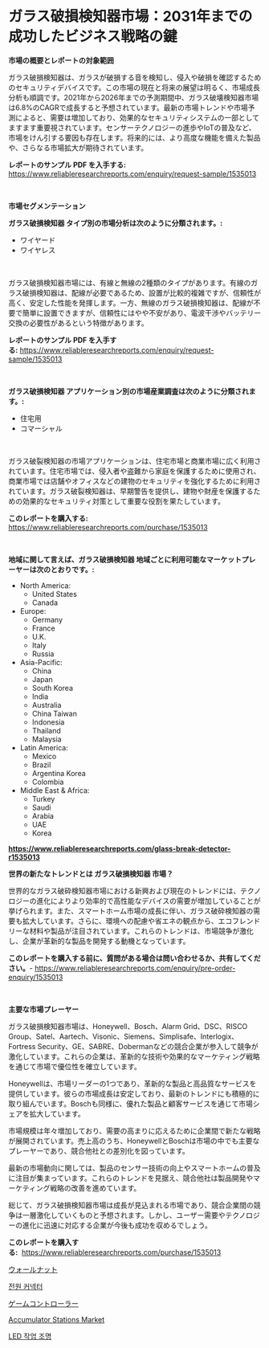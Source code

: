 <p><h1>ガラス破損検知器市場：2031年までの成功したビジネス戦略の鍵</h1></p><p><strong>市場の概要とレポートの対象範囲</strong></p>
<p><p>ガラス破損検知器は、ガラスが破損する音を検知し、侵入や破損を確認するためのセキュリティデバイスです。この市場の現在と将来の展望は明るく、市場成長分析も順調です。2021年から2026年までの予測期間中、ガラス破壊検知器市場は6.8%のCAGRで成長すると予想されています。最新の市場トレンドや市場予測によると、需要は増加しており、効果的なセキュリティシステムの一部としてますます重要視されています。センサーテクノロジーの進歩やIoTの普及など、市場をけん引する要因も存在します。将来的には、より高度な機能を備えた製品や、さらなる市場拡大が期待されています。</p></p>
<p><strong>レポートのサンプル PDF を入手する:</strong> <a href="https://www.reliableresearchreports.com/enquiry/request-sample/1535013">https://www.reliableresearchreports.com/enquiry/request-sample/1535013</a></p>
<p>&nbsp;</p>
<p><strong>市場セグメンテーション</strong></p>
<p><strong>ガラス破損検知器 タイプ別の市場分析は次のように分類されます。:</strong></p>
<p><ul><li>ワイヤード</li><li>ワイヤレス</li></ul></p>
<p>&nbsp;</p>
<p><p>ガラス破損検知器市場には、有線と無線の2種類のタイプがあります。有線のガラス破損検知器は、配線が必要であるため、設置が比較的複雑ですが、信頼性が高く、安定した性能を発揮します。一方、無線のガラス破損検知器は、配線が不要で簡単に設置できますが、信頼性にはやや不安があり、電波干渉やバッテリー交換の必要性があるという特徴があります。</p></p>
<p><strong>レポートのサンプル PDF を入手する:</strong>&nbsp;<a href="https://www.reliableresearchreports.com/enquiry/request-sample/1535013">https://www.reliableresearchreports.com/enquiry/request-sample/1535013</a></p>
<p>&nbsp;</p>
<p><strong> ガラス破損検知器 アプリケーション別の市場産業調査は次のように分類されます。:</strong></p>
<p><ul><li>住宅用</li><li>コマーシャル</li></ul></p>
<p>&nbsp;</p>
<p><p>ガラス破裂検知器の市場アプリケーションは、住宅市場と商業市場に広く利用されています。住宅市場では、侵入者や盗難から家庭を保護するために使用され、商業市場では店舗やオフィスなどの建物のセキュリティを強化するために利用されています。ガラス破裂検知器は、早期警告を提供し、建物や財産を保護するための効果的なセキュリティ対策として重要な役割を果たしています。</p></p>
<p><strong>このレポートを購入する:</strong>&nbsp; <a href="https://www.reliableresearchreports.com/purchase/1535013">https://www.reliableresearchreports.com/purchase/1535013</a></p>
<p>&nbsp;</p>
<p><strong>地域に関して言えば、ガラス破損検知器 地域ごとに利用可能なマーケットプレーヤーは次のとおりです。:</strong></p>
<p><ul>
    <li>
        North America:
        <ul>
            <li>United States</li>
            <li>Canada</li>
        </ul>
    </li>
    <li>
        Europe:
        <ul>
            <li>Germany</li>
            <li>France</li>
            <li>U.K.</li>
            <li>Italy</li>
            <li>Russia</li>
        </ul>
    </li>
    <li>
        Asia-Pacific:
        <ul>
            <li>China</li>
            <li>Japan</li>
            <li>South Korea</li>
            <li>India</li>
            <li>Australia</li>
            <li>China Taiwan</li>
            <li>Indonesia</li>
            <li>Thailand</li>
            <li>Malaysia</li>
        </ul>
    </li>
    <li>
        Latin America:
        <ul>
            <li>Mexico</li>
            <li>Brazil</li>
            <li>Argentina Korea</li>
            <li>Colombia</li>
        </ul>
    </li>
    <li>
        Middle East & Africa:
        <ul>
            <li>Turkey</li>
            <li>Saudi</li>
            <li>Arabia</li>
            <li>UAE</li>
            <li>Korea</li>
        </ul>
    </li>
    </ul></p>
<p><strong><a href="https://www.reliableresearchreports.com/glass-break-detector-r1535013">https://www.reliableresearchreports.com/glass-break-detector-r1535013</a></strong>&nbsp;</p>
<p><strong>世界の新たなトレンドとは ガラス破損検知器 市場？</strong></p>
<p><p>世界的なガラス破砕検知器市場における新興および現在のトレンドには、テクノロジーの進化によりより効率的で高性能なデバイスの需要が増加していることが挙げられます。また、スマートホーム市場の成長に伴い、ガラス破砕検知器の需要も拡大しています。さらに、環境への配慮や省エネの観点から、エコフレンドリーな材料や製品が注目されています。これらのトレンドは、市場競争が激化し、企業が革新的な製品を開発する動機となっています。</p></p>
<p><strong>このレポートを購入する前に、質問がある場合は問い合わせるか、共有してください。</strong>- <a href="https://www.reliableresearchreports.com/enquiry/pre-order-enquiry/1535013">https://www.reliableresearchreports.com/enquiry/pre-order-enquiry/1535013</a></p>
<p>&nbsp;</p>
<p><strong>主要な市場プレーヤー</strong></p>
<p><p>ガラス破損検知器市場は、Honeywell、Bosch、Alarm Grid、DSC、RISCO Group、Satel、Aartech、Visonic、Siemens、Simplisafe、Interlogix、Fortress Security、GE、SABRE、Dobermanなどの競合企業が参入して競争が激化しています。これらの企業は、革新的な技術や効果的なマーケティング戦略を通じて市場で優位性を確立しています。</p><p>Honeywellは、市場リーダーの1つであり、革新的な製品と高品質なサービスを提供しています。彼らの市場成長は安定しており、最新のトレンドにも積極的に取り組んでいます。Boschも同様に、優れた製品と顧客サービスを通じて市場シェアを拡大しています。</p><p>市場規模は年々増加しており、需要の高まりに応えるために企業間で新たな戦略が展開されています。売上高のうち、HoneywellとBoschは市場の中でも主要なプレーヤーであり、競合他社との差別化を図っています。</p><p>最新の市場動向に関しては、製品のセンサー技術の向上やスマートホームの普及に注目が集まっています。これらのトレンドを見据え、競合他社は製品開発やマーケティング戦略の改善を進めています。</p><p>総じて、ガラス破損検知器市場は成長が見込まれる市場であり、競合企業間の競争は一層激化していくものと予想されます。しかし、ユーザー需要やテクノロジーの進化に迅速に対応する企業が今後も成功を収めるでしょう。</p></p>
<p><strong>このレポートを購入する:</strong>&nbsp;&nbsp;<a href="https://www.reliableresearchreports.com/purchase/1535013">https://www.reliableresearchreports.com/purchase/1535013</a></p>
<p><p><a href="https://github.com/cbigkbh02719/Market-Research-Report-List-1/blob/main/515438018420.md">ウォールナット</a></p><p><a href="https://github.com/Skyleitney456456/Market-Research-Report-List-1/blob/main/883081616905.md">전원 커넥터</a></p><p><a href="https://github.com/ReganWisoky2023/Market-Research-Report-List-1/blob/main/833799318421.md">ゲームコントローラー</a></p><p><a href="https://view.publitas.com/reportprime-1/accumulator-stations-market-size-and-growth-market-segmentation-regional-and-country-breakdowns-and-market-trends-for-period-from-2024-2031/">Accumulator Stations Market</a></p><p><a href="https://github.com/vs10l4sfg5c/Market-Research-Report-List-1/blob/main/995177916904.md">LED 작업 조명</a></p></p>